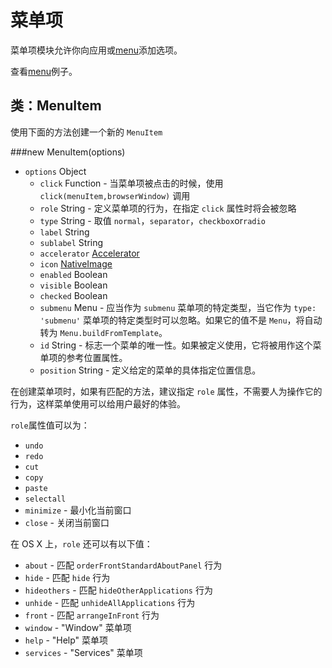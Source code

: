 # 菜单项
菜单项模块允许你向应用或[menu][1]添加选项。

查看[menu][1]例子。

## 类：MenuItem
使用下面的方法创建一个新的 `MenuItem`

###new MenuItem(options)
* `options` Object
  * `click` Function - 当菜单项被点击的时候，使用 `click(menuItem,browserWindow)` 调用
  * `role` String - 定义菜单项的行为，在指定 `click` 属性时将会被忽略
  * `type` String - 取值 `normal`，`separator`，`checkbox`or`radio`
  * `label` String
  * `sublabel` String
  * `accelerator` [Accelerator][2]
  * `icon` [NativeImage][3]
  * `enabled` Boolean
  * `visible` Boolean
  * `checked` Boolean
  * `submenu` Menu - 应当作为 `submenu` 菜单项的特定类型，当它作为 `type: 'submenu'` 菜单项的特定类型时可以忽略。如果它的值不是 `Menu`，将自动转为 `Menu.buildFromTemplate`。
  * `id` String - 标志一个菜单的唯一性。如果被定义使用，它将被用作这个菜单项的参考位置属性。
  * `position` String - 定义给定的菜单的具体指定位置信息。

在创建菜单项时，如果有匹配的方法，建议指定 `role` 属性，不需要人为操作它的行为，这样菜单使用可以给用户最好的体验。


`role`属性值可以为：

* `undo`
* `redo`
* `cut`
* `copy`
* `paste`
* `selectall`
* `minimize` - 最小化当前窗口
* `close` - 关闭当前窗口

在 OS X 上，`role` 还可以有以下值：

* `about` - 匹配 `orderFrontStandardAboutPanel` 行为
* `hide` - 匹配 `hide` 行为
* `hideothers` - 匹配 `hideOtherApplications` 行为
* `unhide` - 匹配 `unhideAllApplications` 行为
* `front` - 匹配 `arrangeInFront` 行为
* `window` - "Window" 菜单项
* `help` - "Help" 菜单项
* `services` - "Services" 菜单项






 [1]:https://github.com/heyunjiang/electron/blob/master/docs-translations/zh-CN/api/menu.md
 [2]:https://github.com/heyunjiang/electron/blob/master/docs/api/accelerator.md
 [3]:https://github.com/heyunjiang/electron/blob/master/docs/api/native-image.md